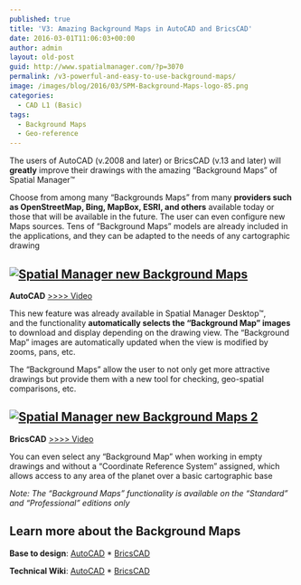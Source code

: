 ```yaml
---
published: true
title: 'V3: Amazing Background Maps in AutoCAD and BricsCAD'
date: 2016-03-01T11:06:03+00:00
author: admin
layout: old-post
guid: http://www.spatialmanager.com/?p=3070
permalink: /v3-powerful-and-easy-to-use-background-maps/
image: /images/blog/2016/03/SPM-Background-Maps-logo-85.png
categories:
  - CAD L1 (Basic)
tags:
  - Background Maps
  - Geo-reference
---
```

The users of AutoCAD (v.2008 and later) or BricsCAD (v.13 and later) will **greatly** improve their drawings with the amazing &#8220;Background Maps&#8221; of Spatial Manager™<!--more-->

Choose from among many &#8220;Backgrounds Maps&#8221; from many **providers such as OpenStreetMap, Bing, MapBox, ESRI, and others** available today or those that will be available in the future. The user can even configure new Maps sources. Tens of &#8220;Background Maps&#8221; models are already included in the applications, and they can be adapted to the needs of any cartographic drawing

## <a href="/images/blog/2016/03/7.png" target="_blank" rel="nofollow"><img src="/images/blog/2016/03/7-1024x576.png" alt="Spatial Manager new Background Maps" width="625" height="352" srcset="/images/blog/2016/03/7-1024x576.png 1024w, /images/blog/2016/03/7-300x169.png 300w, /images/blog/2016/03/7-768x432.png 768w, /images/blog/2016/03/7-624x351.png 624w, /images/blog/2016/03/7.png 1280w" sizes="(max-width: 625px) 100vw, 625px" /></a>

<p>
  <strong>AutoCAD</strong> <a href="https://youtu.be/qm_GIzdNlyc" target="_blank" rel="nofollow">>>>> Video</a>
</p>

This new feature was already available in Spatial Manager Desktop™, and the functionality **automatically selects the &#8220;Background Map&#8221; images** to download and display depending on the drawing view. The &#8220;Background Map&#8221; images are automatically updated when the view is modified by zooms, pans, etc.

The &#8220;Background Maps&#8221; allow the user to not only get more attractive drawings but provide them with a new tool for checking, geo-spatial comparisons, etc.

## <a href="/images/blog/2016/03/3.png" target="_blank" rel="attachment wp-att-3075" rel="nofollow"><img src="/images/blog/2016/03/3-1024x576.png" alt="Spatial Manager new Background Maps 2" width="625" height="352" srcset="/images/blog/2016/03/3-1024x576.png 1024w, /images/blog/2016/03/3-300x169.png 300w, /images/blog/2016/03/3-768x432.png 768w, /images/blog/2016/03/3-624x351.png 624w, /images/blog/2016/03/3.png 1280w" sizes="(max-width: 625px) 100vw, 625px" /></a>

<p>
  <strong>BricsCAD</strong> <a href="https://youtu.be/GZl7aKy57kE?rel=0" target="_blank" rel="nofollow">>>>> Video</a>
</p>

You can even select any &#8220;Background Map&#8221; when working in empty drawings and without a &#8220;Coordinate Reference System&#8221; assigned, which allows access to any area of the planet over a basic cartographic base

_Note: The &#8220;Background Maps&#8221; functionality is available on the &#8220;Standard&#8221; and “Professional” editions only_

## Learn more about the Background Maps

**Base to design**: <a href="https://youtu.be/DY6JBf-Q9FM?rel=0" target="_blank" rel="nofollow">AutoCAD</a> * <a href="https://youtu.be/Dww6hoACliw?rel=0" target="_blank" rel="nofollow">BricsCAD</a>
  
**Technical Wiki**: <a href="http://wiki.spatialmanager.com/index.php/Spatial_Manager%E2%84%A2_for_AutoCAD_-_FAQs:_Background_Maps_(%22Standard%22_and_%22Professional%22_editions_only)" target="_blank" rel="nofollow">AutoCAD</a> * <a href="http://wiki.spatialmanager.com/index.php/Spatial_Manager%E2%84%A2_for_BricsCAD_-_FAQs:_Background_Maps_(%22Standard%22_and_%22Professional%22_editions_only)" target="_blank" rel="nofollow">BricsCAD</a>